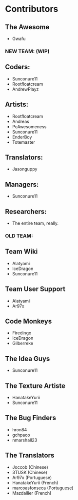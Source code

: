 # Contributors

## The Awesome
* Gwafu
 
### NEW TEAM: (WIP)

## Coders:
* Sunconure11
* Rootfloatcream
* AndrewPlayz


## Artists:
* Rootfloatcream
* Andreas
* PcAwesomeness
* Sunconure11
* EnderBoy
* Totemaster

## Translators:
* Jasonguppy

## Managers:
* Sunconure11

## Researchers:
* The entire team, really.

### OLD TEAM:

## Team Wiki
* Alatyami
* IceDragon
* Sunconure11

## Team User Support
* Alatyami
* Ar97x

## Code Monkeys
* Firedingo
* IceDragon
* Gilberreke

## The Idea Guys
* Sunconure11

## The Texture Artiste
* HanatakeYurii
* Sunconure11

## The Bug Finders
* hron84
* gchpaco
* nmarshall23

## The Translators
* Joccob (Chinese)
* 3TUSK (Chinese)
* Ar97x (Portuguese)
* HanatakeYurii (French)
* marcoasfonseca (Portuguese)
* Mazdallier (French)


